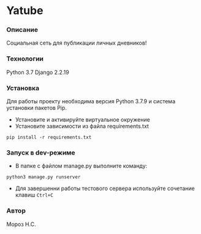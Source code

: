 # Yatube

### Описание
Социальная сеть для публикации личных дневников!

### Технологии
Python 3.7
Django 2.2.19

### Установка
Для работы проекту необходима версия Python 3.7.9 и система установки пакетов Pip.

- Установите и активируйте виртуальное окружение
- Установите зависимости из файла requirements.txt

```
pip install -r requirements.txt
```

### Запуск в dev-режиме

- В папке с файлом manage.py выполните команду:
```
python3 manage.py runserver
```
- Для завершенни работы тестового сервера используйте сочетание клавиш `Ctrl+C`

### Автор
Мороз Н.С.